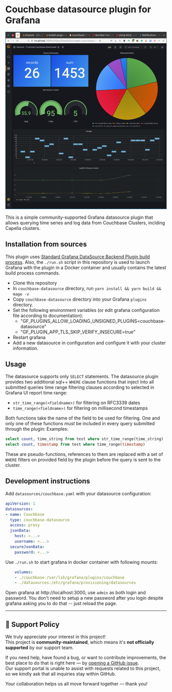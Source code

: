 # Couchbase datasource plugin for Grafana

!["Couchbase-powered dashboard"](res/dashboards.png "Example dashboard")

This is a simple community-supported Grafana datasource plugin that allows querying time series and log data from Couchbase Clusters, inclding Capella clusters.

## Installation from sources
This plugin uses [Standard Grafana DataSource Backend Plugin build process](https://grafana.com/developers/plugin-tools/tutorials/build-a-data-source-backend-plugin). Also, the `./run.sh` script in this repository is used to launch Grafana with the plugin in a Docker container and usually contains the latest build process commands.

* Clone this repository 
* In `couchbase-datasource` directory, run `yarn install && yarn build && mage -v`
* Copy `couchbase-datasource` directory into your Grafana `plugins` directory.
* Set the following environment variables (or edit grafana configuration file according to documentation):
    - "GF_PLUGINS_ALLOW_LOADING_UNSIGNED_PLUGINS=couchbase-datasource"
    - "GF_PLUGIN_APP_TLS_SKIP_VERIFY_INSECURE=true"
* Restart grafana
* Add a new datasource in configuration and configure it with your cluster information.

## Usage
The datasource supports only `SELECT` statements.
The datasource plugin provides two additional sql++ `WHERE` clause functions that inject into all submitted queries time range filtering clauses according to 
selected in Grafana UI report time range:
- `str_time_range(<fieldname>)` for filtering on RFC3339 dates
- `time_range(<fieldname>)` for filtering on millisecond timestamps

Both functions take the name of the field to be used for filtering. 
One and only one of these functions *must* be included in every query submitted through the plugin:
Examples:

```sql
select count, time_string from test where str_time_range(time_string)
select count, timestamp from test where time_range(timestamp)
```

These are pseudo-functions, references to them are replaced with a set of `WHERE` filters on provided field by the plugin before the query is sent to the cluster.


## Development instructions 
Add `datasources/couchbase.yaml` with your datasource configuration:
```yaml
apiVersion: 1
datasources:
- name: Couchbase
  type: couchbase-datasource
  access: proxy
  jsonData:
    host: <...>
    username: <...>
  secureJsonData:
    password: <...>
```

Use `./run.sh` to start grafana in docker container with following mounts:
```yaml
    volumes:
    - ./couchbase:/var/lib/grafana/plugins/couchbase
    - ./datasources:/etc/grafana/provisioning/datasources
```

Open grafana at http://localhost:3000, use `admin` as both login and password. 
You don't need to setup a new password after you login despite grafana asking you to do that -- just reload the page.

---

## 📢 Support Policy

We truly appreciate your interest in this project!  
This project is **community-maintained**, which means it's **not officially supported** by our support team.

If you need help, have found a bug, or want to contribute improvements, the best place to do that is right here — by [opening a GitHub issue](https://github.com/Couchbase-Ecosystem/grafana-plugin/issues).  
Our support portal is unable to assist with requests related to this project, so we kindly ask that all inquiries stay within GitHub.

Your collaboration helps us all move forward together — thank you!
